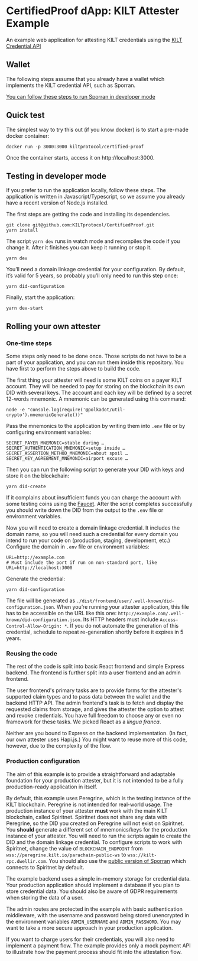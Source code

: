 # CertifiedProof dApp: KILT Attester Example

An example web application for attesting KILT credentials using the [KILT Credential API](https://github.com/KILTprotocol/spec-ext-credential-api#verification-workflow)

## Wallet

The following steps assume that you already have a wallet which implements the KILT credential API, such as Sporran.

[You can follow these steps to run Sporran in developer mode](https://github.com/BTE-Trusted-Entity/sporran-extension/blob/main/docs/external.md)

## Quick test

The simplest way to try this out (if you know docker) is to start a pre-made docker container:

```shell
docker run -p 3000:3000 kiltprotocol/certified-proof
```

Once the container starts, access it on http://localhost:3000.

## Testing in developer mode

If you prefer to run the application locally, follow these steps. The application is written in Javascript/Typescript, so we assume you already have a recent version of Node.js installed.

The first steps are getting the code and installing its dependencies.

```shell
git clone git@github.com:KILTprotocol/CertifiedProof.git
yarn install
```

The script `yarn dev` runs in watch mode and recompiles the code if you change it. After it finishes you can keep it running or stop it.

```shell
yarn dev
```

You’ll need a domain linkage credential for your configuration. By default, it’s valid for 5 years, so probably you’ll only need to run this step once:

```shell
yarn did-configuration
```

Finally, start the application:

```shell
yarn dev-start
```

## Rolling your own attester

### One-time steps

Some steps only need to be done once. Those scripts do not have to be a part of your application, and you can run them inside this repository. You have first to perform the steps above to build the code.

The first thing your attester will need is some KILT coins on a payer KILT account. They will be needed to pay for storing on the blockchain its own DID with several keys. The account and each key will be defined by a secret 12-words mnemonic. A mnemonic can be generated using this command:

```shell
node -e "console.log(require('@polkadot/util-crypto').mnemonicGenerate())"
```

Pass the mnemonics to the application by writing them into `.env` file or by configuring environment variables:

```
SECRET_PAYER_MNEMONIC=stable during …
SECRET_AUTHENTICATION_MNEMONIC=setup inside …
SECRET_ASSERTION_METHOD_MNEMONIC=about spoil …
SECRET_KEY_AGREEMENT_MNEMONIC=airport excuse …
```

Then you can run the following script to generate your DID with keys and store it on the blockchain:

```shell
yarn did-create
```

If it complains about insufficient funds you can charge the account with some testing coins using the [Faucet](https://faucet.peregrine.kilt.io/). After the script completes successfully you should write down the DID from the output to the `.env` file or environment variables.

Now you will need to create a domain linkage credential. It includes the domain name, so you will need such a credential for every domain you intend to run your code on (production, staging, development, etc.) Configure the domain in `.env` file or environment variables:

```
URL=http://example.com
# Must include the port if run on non-standard port, like URL=http://localhost:3000
```

Generate the credential:

```shell
yarn did-configuration
```

The file will be generated as `./dist/frontend/user/.well-known/did-configuration.json`. When you’re running your attester application, this file has to be accessible on the URL like this one: `http://example.com/.well-known/did-configuration.json`. Its HTTP headers must include `Access-Control-Allow-Origin: *`. If you do not automate the generation of this credential, schedule to repeat re-generation shortly before it expires in 5 years.

### Reusing the code

The rest of the code is split into basic React frontend and simple Express backend. The frontend is further split into a user frontend and an admin frontend.

The user frontend's primary tasks are to provide forms for the attester's supported claim types and to pass data between the wallet and the backend HTTP API. The admin frontend's task is to fetch and display the requested claims from storage, and gives the attester the option to attest and revoke credentials. You have full freedom to choose any or even no framework for these tasks. We picked React as a _lingua franca_.

Neither are you bound to Express on the backend implementation. (In fact, our own attester uses Hapi.js.) You might want to reuse more of this code, however, due to the complexity of the flow.

### Production configuration

The aim of this example is to provide a straightforward and adaptable foundation for your production attester, but it is not intended to be a fully production-ready application in itself.

By default, this example uses Peregrine, which is the testing instance of the KILT blockchain. Peregrine is not intended for real-world usage. The production instance of your attester **must** work with the main KILT blockchain, called Spiritnet. Spiritnet does not share any data with Peregrine, so the DID you created on Peregrine will not exist on Spiritnet. You **should** generate a different set of mnemonics/keys for the production instance of your attester. You will need to run the scripts again to create the DID and the domain linkage credential. To configure scripts to work with Spiritnet, change the value of `BLOCKCHAIN_ENDPOINT` from `wss://peregrine.kilt.io/parachain-public-ws` to `wss://kilt-rpc.dwellir.com`. You should also use the [public version of Sporran](https://www.sporran.org/) which connects to Spiritnet by default.

The example backend uses a simple in-memory storage for credential data. Your production application should implement a database if you plan to store credential data. You should also be aware of GDPR requirements when storing the data of a user.

The admin routes are protected in the example with basic authentication middleware, with the username and password being stored unencrypted in the environment variables `ADMIN_USERNAME` and `ADMIN_PASSWORD`. You may want to take a more secure approach in your production application.

If you want to charge users for their credentials, you will also need to implement a payment flow. The example provides only a mock payment API to illustrate how the payment process should fit into the attestation flow.
